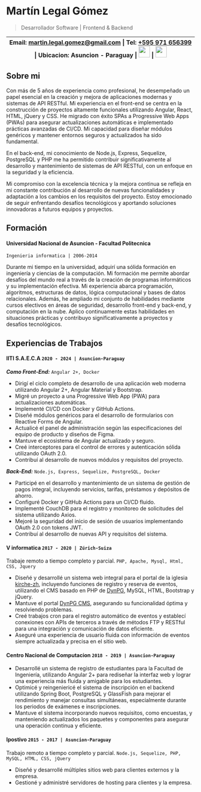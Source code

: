 # Martín Legal Gómez
> Desarrollador Software | Frontend & Backend
>
|**Email:** [martin.legal.gomez@gmail.com](mailto:martin.legal.gomez@gmail.com) &#124; **Tel:** [+595 971 656399](http://wa.me/595971656399?text=hola%20martin%20vi%20tu%20curriculum%20y%20quisiera%20ofrecerte%20...) &#124; **Ubicacion:** Asuncion - Paraguay   &#124;  <a href="https://www.linkedin.com/in/martin-lego"><img src="https://static.licdn.com/sc/h/akt4ae504epesldzj74dzred8" height="30" width="auto"></img></a> &#124;  <a href="https://github.com/martin-lego"><img src="https://github.githubassets.com/favicons/favicon.png" height="30" width="auto"></img></a>|
 | ---- |

## Sobre mi
Con más de 5 años de experiencia como profesional, he desempeñado un papel esencial en la creación y mejora de aplicaciones modernas y sistemas de API RESTful. Mi experiencia en el front-end se centra en la construcción de proyectos altamente funcionales utilizando Angular, React, HTML, jQuery y CSS. He migrado con éxito SPAs a Progressive Web Apps (PWAs) para asegurar actualizaciones automáticas e implementado prácticas avanzadas de CI/CD. Mi capacidad para diseñar módulos genéricos y mantener entornos seguros y actualizados ha sido fundamental.

En el back-end, mi conocimiento de Node.js, Express, Sequelize, PostgreSQL y PHP me ha permitido contribuir significativamente al desarrollo y mantenimiento de sistemas de API RESTful, con un enfoque en la seguridad y la eficiencia.

Mi compromiso con la excelencia técnica y la mejora continua se refleja en mi constante contribución al desarrollo de nuevas funcionalidades y adaptación a los cambios en los requisitos del proyecto. Estoy emocionado de seguir enfrentando desafíos tecnológicos y aportando soluciones innovadoras a futuros equipos y proyectos.

## Formación
#### Universidad Nacional de Asuncion - Facultad Politecnica
`Ingenieria informatica | 2006-2014`

Durante mi tiempo en la universidad, adquirí una sólida formación en ingeniería y ciencias de la computación. Mi formación me permite abordar desafíos del mundo real a través de la creación de programas informáticos y su implementación efectiva. Mi experiencia abarca programación, algoritmos, estructuras de datos, lógica computacional y bases de datos relacionales. Además, he ampliado mi conjunto de habilidades mediante cursos electivos en áreas de seguridad, desarrollo front-end y back-end, y computación en la nube. Aplico continuamente estas habilidades en situaciones prácticas y contribuyo significativamente a proyectos y desafíos tecnológicos.

## Experiencias de Trabajos

#### IITI S.A.E.C.A `2020 - 2024 | Asuncion-Paraguay`

***Como Front-End:*** `Angular 2+, Docker`
* Dirigí el ciclo completo de desarrollo de una aplicación web moderna utilizando Angular 2+, Angular Material y Bootstrap.
* Migré un proyecto a una Progressive Web App (PWA) para actualizaciones automáticas.
* Implementé CI/CD con Docker y GitHub Actions.
* Diseñé módulos genéricos para el desarrollo de formularios con Reactive Forms de Angular.
* Actualicé el panel de administración según las especificaciones del equipo de producto y diseños de Figma.
* Mantuve el ecosistema de Angular actualizado y seguro.
* Creé interceptores para el control de errores y autenticación sólida utilizando OAuth 2.0.
* Contribuí al desarrollo de nuevos módulos y requisitos del proyecto.

***Back-End:*** `Node.js, Express, Sequelize, PostgreSQL, Docker`
* Participé en el desarrollo y mantenimiento de un sistema de gestión de pagos integral, incluyendo servicios, tarifas, préstamos y depósitos de ahorro.
* Configuré Docker y GitHub Actions para un CI/CD fluido.
* Implementé CouchDB para el registro y monitoreo de solicitudes del sistema utilizando Axios.
* Mejoré la seguridad del inicio de sesión de usuarios implementando OAuth 2.0 con tokens JWT.
* Contribuí al desarrollo de nuevas API y requisitos del sistema.

#### V informatica `2017 - 2020 | Zúrich-Suiza`

Trabaje remoto a tiempo completo y parcial. `PHP, Apache, Mysql, Html, CSS, Jquery`
* Diseñé y desarrollé un sistema web integral para el portal de la iglesia [kirche-zh](https://kirche-zh.ch), incluyendo funciones de registro y reserva de eventos, utilizando el CMS basado en PHP de [DynPG](https://dynpg.org), MySQL, HTML, Bootstrap y jQuery.
* Mantuve el portal [DynPG CMS](https://dynpg.org), asegurando su funcionalidad óptima y resolviendo problemas.
* Creé trabajos cron para el registro automático de eventos y establecí conexiones con APIs de terceros a través de métodos FTP y RESTful para una integración y comunicación de datos eficiente.
* Aseguré una experiencia de usuario fluida con información de eventos siempre actualizada y precisa en el sitio web.

#### Centro Nacional de Computacion `2018 - 2019 | Asuncion-Paraguay`

* Desarrollé un sistema de registro de estudiantes para la Facultad de Ingeniería, utilizando Angular 2+ para rediseñar la interfaz web y lograr una experiencia más fluida y amigable para los estudiantes.
* Optimicé y reingeniericé el sistema de inscripción en el backend utilizando Spring Boot, PostgreSQL y GlassFish para mejorar el rendimiento y manejar consultas simultáneas, especialmente durante los periodos de exámenes e inscripciones.
* Mantuve el sistema incorporando nuevos requisitos, como encuestas, y manteniendo actualizados los paquetes y componentes para asegurar una operación continua y eficiente.

#### Ipostivo `2015 - 2017 | Asuncion-Paraguay`

Trabajo remoto a tiempo completo y parcial. `Node.js, Sequelize, PHP, MySQL, HTML, CSS, jQuery`

* Diseñé y desarrollé múltiples sitios web para clientes externos y la empresa.
* Gestioné y administré servidores de hosting para clientes y la empresa.
